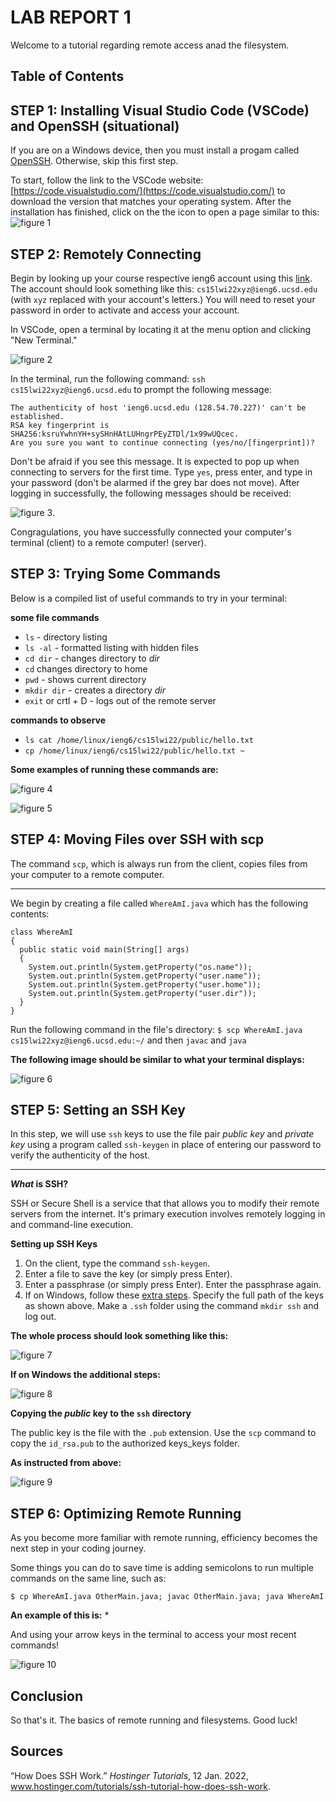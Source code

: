 # **LAB REPORT 1**

Welcome to a tutorial regarding remote access anad the filesystem. 

## **Table of Contents**

## **STEP 1: Installing Visual Studio Code (VSCode) and OpenSSH (situational)**

If you are on a Windows device, then you must install a progam called [OpenSSH](https://docs.microsoft.com/en-us/windows-server/administration/openssh/openssh_install_firstuse). Otherwise, skip this first step.

To start, follow the link to the VSCode website: [https://code.visualstudio.com/](https://code.visualstudio.com/) to download the version that matches your operating system. After the installation has finished, click on the the icon to open a page similar to this: ![figure 1](figure1.png)

## **STEP 2: Remotely Connecting**

Begin by looking up your course respective ieng6 account using this [link](https://sdacs.ucsd.edu/~icc/index.php). The account should look something like this: `cs15lwi22xyz@ieng6.ucsd.edu` (with `xyz` replaced with your account's letters.) You will need to reset your password in order to activate and access your account.  

In VSCode, open a terminal by locating it at the menu option and clicking "New Terminal."   

![figure 2](figure2.png) 

In the terminal, run the following command: `ssh cs15lwi22xyz@ieng6.ucsd.edu` to prompt the following message: 
```ssh cs15lwi22xyz@ieng6.ucsd.edu
The authenticity of host 'ieng6.ucsd.edu (128.54.70.227)' can't be established.
RSA key fingerprint is SHA256:ksruYwhnYH+sySHnHAtLUHngrPEyZTDl/1x99wUQcec.
Are you sure you want to continue connecting (yes/no/[fingerprint])? 
```

Don't be afraid if you see this message. It is expected to pop up when connecting to servers for the first time. Type `yes`, press enter, and type in your password (don't be alarmed if the grey bar does not move). After logging in successfully, the following messages should be received: 

![figure 3](figure3.png). 

Congragulations, you have successfully connected your computer's terminal (client) to a remote computer! (server).

## **STEP 3: Trying Some Commands**

Below is a compiled list of useful commands to try in your terminal: 

**some file commands**
* `ls` - directory listing
* `ls -al` - formatted listing with hidden files
* `cd dir` - changes directory to *dir*
* `cd` changes directory to home
* `pwd` - shows current directory 
* `mkdir dir` - creates a directory *dir*
* `exit` or crtl + D - logs out of the remote server

**commands to observe**
* `ls cat /home/linux/ieng6/cs15lwi22/public/hello.txt` 
* `cp /home/linux/ieng6/cs15lwi22/public/hello.txt ~`

**Some examples of running these commands are:** 

![figure 4](figure4.png)

![figure 5](figure5.png)

## **STEP 4: Moving Files over SSH with scp**

The command `scp`, which is always run from the client, copies files from your computer to a remote computer.

---
We begin by creating a file called `WhereAmI.java` which has the following contents: 
```
class WhereAmI 
{
  public static void main(String[] args) 
  {
    System.out.println(System.getProperty("os.name"));
    System.out.println(System.getProperty("user.name"));
    System.out.println(System.getProperty("user.home"));
    System.out.println(System.getProperty("user.dir"));
  }
}
```

Run the following command in the file's directory:  `$ scp WhereAmI.java cs15lwi22xyz@ieng6.ucsd.edu:~/` and then `javac` and `java`

**The following image should be similar to what your terminal displays:** 

![figure 6](figure6.png)

## **STEP 5: Setting an SSH Key**

In this step, we will use `ssh` keys to use the file pair *public key* and *private key* using a program called `ssh-keygen` in place of entering our password to verify the authenticity of the host. 

---
***What* is SSH?**

SSH or Secure Shell is a service that that allows you to modify their remote servers from the internet. It's primary execution involves remotely logging in and command-line execution. 

**Setting up SSH Keys**
1. On the client, type the command `ssh-keygen`.
2. Enter a file to save the key (or simply press Enter). 
3. Enter a passphrase (or simply press Enter). Enter the passphrase again.
4. If on Windows, follow these [extra steps](https://docs.microsoft.com/en-us/windows-server/administration/openssh/openssh_keymanagement#user-key-generation). Specify the full path of the keys as shown above. Make a `.ssh` folder using the command `mkdir ssh` and log out.

**The whole process should look something like this:**

![figure 7](figure7.png)

**If on Windows the additional steps:** 

![figure 8](figure8.png)

**Copying the *public* key to the `ssh` directory**

The public key is the file with the `.pub` extension. Use the `scp` command to copy the `id_rsa.pub` to the authorized keys_keys folder. 

**As instructed from above:** 

![figure 9](figure9.png)

## **STEP 6: Optimizing Remote Running**

As you become more familiar with remote running, efficiency becomes the next step in your coding journey. 

Some things you can do to save time is adding semicolons to run multiple commands on the same line, such as: 

`$ cp WhereAmI.java OtherMain.java; javac OtherMain.java; java WhereAmI`

**An example of this is:**  *

And using your arrow keys in the terminal to access your most recent commands!

![figure 10](figure10.png)

## Conclusion

So that's it. The basics of remote running and filesystems. Good luck!

## Sources
“How Does SSH Work.” *Hostinger Tutorials*, 12 Jan. 2022, www.hostinger.com/tutorials/ssh-tutorial-how-does-ssh-work.